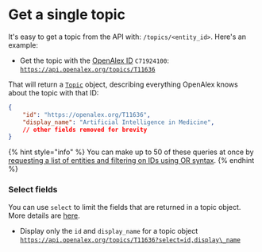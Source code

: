 # Get a single topic

It's easy to get a topic from the API with: `/topics/<entity_id>`. Here's an example:

* Get the topic with the [OpenAlex ID](../../how-to-use-the-api/get-single-entities/#the-openalex-id) `C71924100`:\
  [`https://api.openalex.org/topics/T11636`](https://api.openalex.org/topics/T11636)

That will return a [`Topic`](../topics/topic-object.md) object, describing everything OpenAlex knows about the topic with that ID:

```json
{
    "id": "https://openalex.org/T11636",
    "display_name": "Artificial Intelligence in Medicine",
    // other fields removed for brevity
}
```

{% hint style="info" %}
You can make up to 50 of these queries at once by [requesting a list of entities and filtering on IDs using OR syntax](../../how-to-use-the-api/get-lists-of-entities/filter-entity-lists.md#addition-or).
{% endhint %}

### Select fields

You can use `select` to limit the fields that are returned in a topic object. More details are [here](../../how-to-use-the-api/get-lists-of-entities/select-fields.md).

* Display only the `id` and `display_name` for a topic object\
  [`https://api.openalex.org/topics/T11636?select=id,display\_name`](https://api.openalex.org/topics/T11636?select=id,display\_name)

